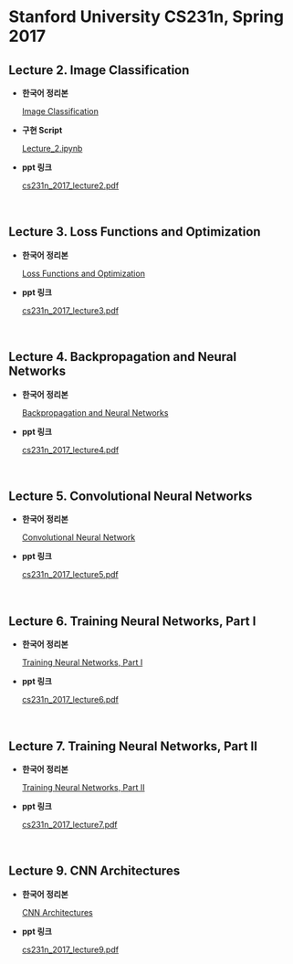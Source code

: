 # Stanford University CS231n, Spring 2017

## Lecture 2. Image Classification

- **한국어 정리본**

  [Image Classification](https://on-jungwoan.github.io/dl_study/cs231n_2/)
  
- **구현 Script**  

  [Lecture_2.ipynb](https://github.com/On-JungWoan/CS231n/blob/master/script/Lecture_2.ipynb)  

- **ppt 링크**

  [cs231n_2017_lecture2.pdf](https://github.com/On-JungWoan/CS231n/blob/master/ppt/cs231n_2017_lecture2.pdf)

<br>

## Lecture 3. Loss Functions and Optimization

- **한국어 정리본**

  [Loss Functions and Optimization](https://on-jungwoan.github.io/dl_study/cs231n_3/)

- **ppt 링크**

  [cs231n_2017_lecture3.pdf](https://github.com/On-JungWoan/CS231n/blob/master/ppt/cs231n_2017_lecture3.pdf)  


<br>

## Lecture 4. Backpropagation and Neural Networks

- **한국어 정리본**

  [Backpropagation and Neural Networks](https://on-jungwoan.github.io/dl_study/cs231n_4/)

- **ppt 링크**

  [cs231n_2017_lecture4.pdf](https://github.com/On-JungWoan/CS231n/blob/master/ppt/cs231n_2017_lecture4.pdf)  
  
<br>  
  
## Lecture 5. Convolutional Neural Networks

- **한국어 정리본**

  [Convolutional Neural Network](https://on-jungwoan.github.io/dl_study/cs231n_5/)

- **ppt 링크**

  [cs231n_2017_lecture5.pdf](https://github.com/On-JungWoan/CS231n/blob/master/ppt/cs231n_2017_lecture5.pdf)  
  
<br>
  
## Lecture 6. Training Neural Networks, Part I

- **한국어 정리본**

  [Training Neural Networks, Part I](https://on-jungwoan.github.io/dl_study/cs231n_6/)

- **ppt 링크**

  [cs231n_2017_lecture6.pdf](https://github.com/On-JungWoan/CS231n/blob/master/ppt/cs231n_2017_lecture6.pdf)    
 
 <br>
 
 ## Lecture 7. Training Neural Networks, Part Ⅱ

- **한국어 정리본**

  [Training Neural Networks, Part Ⅱ](https://on-jungwoan.github.io/dl_study/cs231n_7/)

- **ppt 링크**

  [cs231n_2017_lecture7.pdf](https://github.com/On-JungWoan/CS231n/blob/master/ppt/cs231n_2017_lecture7.pdf)  

 <br>
 
## Lecture 9. CNN Architectures
  
- **한국어 정리본**

  [CNN Architectures](https://on-jungwoan.github.io/dl_study/cs231n_9/)

- **ppt 링크**

  [cs231n_2017_lecture9.pdf](https://github.com/On-JungWoan/CS231n/blob/master/ppt/cs231n_2017_lecture9.pdf) 
